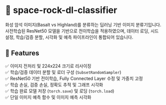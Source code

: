 # 🚀 space-rock-dl-classifier

화성 암석 이미지(Basalt vs Highland)를 분류하는 딥러닝 기반 이미지 분류기입니다.  
사전학습된 ResNet50 모델을 기반으로 전이학습을 적용하였으며, 데이터 로딩, 시드 설정, 학습/검증 분할, 시각화 및 예측 파이프라인이 통합되어 있습니다.

## 🧠 Features

✅ 이미지 전처리 및 224x224 크기로 리사이징  
✅ 학습/검증 데이터 분할 및 로더 구성 (`SubsetRandomSampler`)  
✅ ResNet50 기반 전이학습, Fully Connected Layer 수정 및 가중치 고정  
✅ 학습 손실, 검증 손실, 정확도 추적 및 그래프 시각화  
✅ 학습 완료 모델 저장 (`torch.save`) 및 로딩 (`torch.load`)  
✅ 단일 이미지 예측 함수 및 이미지 예측 시각화  
